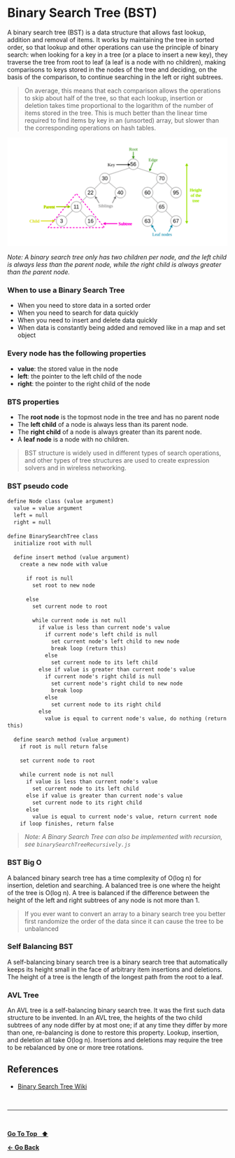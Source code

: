 # Binary Search Tree (BST)

A binary search tree (BST) is a data structure that allows fast lookup, addition and removal of items. It works by maintaining the tree in sorted order, so that lookup and other operations can use the principle of binary search: when looking for a key in a tree (or a place to insert a new key), they traverse the tree from root to leaf (a leaf is a node with no children), making comparisons to keys stored in the nodes of the tree and deciding, on the basis of the comparison, to continue searching in the left or right subtrees.

> On average, this means that each comparison allows the operations to skip about half of the tree, so that each lookup, insertion or deletion takes time proportional to the logarithm of the number of items stored in the tree. This is much better than the linear time required to find items by key in an (unsorted) array, but slower than the corresponding operations on hash tables.

![Binary Search Tree](../images/binary-search-tree.png)

_Note: A binary search tree only has two children per node, and the left child is always less than the parent node, while the right child is always greater than the parent node._

### When to use a Binary Search Tree

- When you need to store data in a sorted order
- When you need to search for data quickly
- When you need to insert and delete data quickly
- When data is constantly being added and removed like in a map and set object

### Every node has the following properties

- **value**: the stored value in the node
- **left**: the pointer to the left child of the node
- **right**: the pointer to the right child of the node

### BTS properties

- The **root node** is the topmost node in the tree and has no parent node
- The **left child** of a node is always less than its parent node.
- The **right child** of a node is always greater than its parent node.
- A **leaf node** is a node with no children.

> BST structure is widely used in different types of search operations, and other types of tree structures are used to create expression solvers and in wireless networking.

### BST pseudo code

```text
define Node class (value argument)
  value = value argument
  left = null
  right = null

define BinarySearchTree class
  initialize root with null

  define insert method (value argument)
    create a new node with value

      if root is null
        set root to new node

      else
        set current node to root

        while current node is not null
          if value is less than current node's value
            if current node's left child is null
              set current node's left child to new node
              break loop (return this)
            else
              set current node to its left child
          else if value is greater than current node's value
            if current node's right child is null
              set current node's right child to new node
              break loop
            else
              set current node to its right child
          else
            value is equal to current node's value, do nothing (return this)

  define search method (value argument)
    if root is null return false

    set current node to root

    while current node is not null
      if value is less than current node's value
        set current node to its left child
      else if value is greater than current node's value
        set current node to its right child
      else
        value is equal to current node's value, return current node
    if loop finishes, return false
```

> _Note: A Binary Search Tree can also be implemented with recursion, see `binarySearchTreeRecursively.js`_

### BST Big O

A balanced binary search tree has a time complexity of O(log n) for insertion, deletion and searching. A balanced tree is one where the height of the tree is O(log n). A tree is balanced if the difference between the height of the left and right subtrees of any node is not more than 1.

> If you ever want to convert an array to a binary search tree you better first randomize the order of the data since it can cause the tree to be unbalanced

### Self Balancing BST

A self-balancing binary search tree is a binary search tree that automatically keeps its height small in the face of arbitrary item insertions and deletions. The height of a tree is the length of the longest path from the root to a leaf.

### AVL Tree

An AVL tree is a self-balancing binary search tree. It was the first such data structure to be invented. In an AVL tree, the heights of the two child subtrees of any node differ by at most one; if at any time they differ by more than one, re-balancing is done to restore this property. Lookup, insertion, and deletion all take O(log n). Insertions and deletions may require the tree to be rebalanced by one or more tree rotations.

## References

- [Binary Search Tree Wiki](https://en.wikipedia.org/wiki/Binary_search_tree)

&nbsp;

---

&nbsp;

[**Go To Top &nbsp; ⬆️**](#binary-search-tree-bst)

[**← Go Back**](../README.md)

&nbsp;
